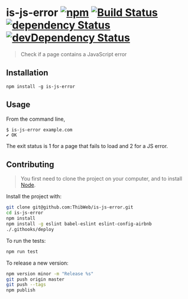 is-js-error [![npm](https://img.shields.io/npm/v/is-js-error.svg?style=flat-square)](https://www.npmjs.com/package/is-js-error) [![Build Status](https://img.shields.io/travis/ThibWeb/is-js-error.svg?style=flat-square)](https://travis-ci.org/ThibWeb/is-js-error) [![dependency Status](https://img.shields.io/david/ThibWeb/is-js-error.svg?style=flat-square)](https://david-dm.org/ThibWeb/is-js-error) [![devDependency Status](https://img.shields.io/david/dev/ThibWeb/is-js-error.svg?style=flat-square)](https://david-dm.org/ThibWeb/is-js-error)
==========

> Check if a page contains a JavaScript error

## Installation

`npm install -g is-js-error`

## Usage

From the command line,

```
$ is-js-error example.com
✔ OK
```

The exit status is 1 for a page that fails to load and 2 for a JS error.

## Contributing

> You first need to clone the project on your computer, and to install [Node](https://nodejs.org).

Install the project with:

```sh
git clone git@github.com:ThibWeb/is-js-error.git
cd is-js-error
npm install
npm install -g eslint babel-eslint eslint-config-airbnb
./.githooks/deploy
```

To run the tests:

```sh
npm run test
```

To release a new version:

```sh
npm version minor -m "Release %s"
git push origin master
git push --tags
npm publish
```
